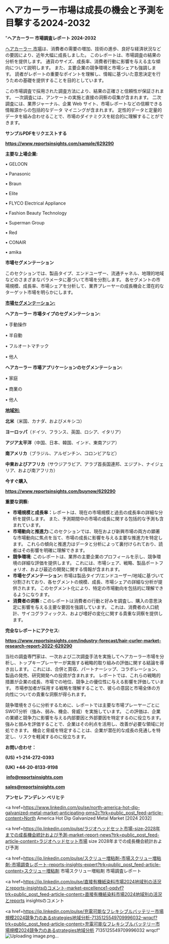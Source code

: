 # ヘアカーラー市場は成長の機会と予測を目撃する2024-2032

"<strong>ヘアカーラー 市場調査レポート 2024-2032</strong>

<a href=https://www.reportsinsights.com/sample/629290>ヘアカーラー 市場</a>は、消費者の需要の増加、技術の進歩、良好な経済状況などの要因により、近年大幅に成長しました。 このレポートは、市場調査の結果の分析を提供します。 通貨のサイズ、成長率、消費者行動に影響を与える主な傾向について説明します。 また、主要企業の競争環境と市場シェアも強調します。 読者がレポートの重要なポイントを理解し、情報に基づいた意思決定を行うための基礎を提供することを目的としています。

この市場調査で採用された調査方法により、結果の正確さと信頼性が保証されます。 一次調査には、アンケートの実施と直接の洞察の収集が含まれます。 二次調査には、業界ジャーナル、企業 Web サイト、市場レポートなどの信頼できる情報源からの包括的なデータ マイニングが含まれます。 定性的データと定量的データを組み合わせることで、市場のダイナミクスを総合的に理解することができます。

<strong><b>サンプルPDFをリクエストする</b></strong>

<a href=https://www.reportsinsights.com/sample/629290><strong><u>https://www.reportsinsights.com/sample/629290</u></strong></a>

<strong>主要な上場企業:</strong>

• GELOON

• Panasonic

• Braun

• Elite

• FLYCO Electrical Appliance

• Fashion Beauty Technology

• Superman Group

• Red

• CONAIR

• amika

<strong>市場セグメンテーション</strong>

このセクションでは、製品タイプ、エンドユーザー、流通チャネル、地理的地域などのさまざまなパラメータに基づいて市場を分割します。 各セグメントの市場規模、成長率、市場シェアを分析して、業界プレーヤーの成長機会と潜在的なターゲット市場を明らかにします。

<strong><u>市場セグメンテーション</u></strong><strong><u>:</u></strong>

<strong>ヘアカーラー 市場タイプのセグメンテーション:</strong>

• 手動操作

• 半自動

• フルオートマチック

• 他人

<strong>ヘアカーラー 市場アプリケーションのセグメンテーション:</strong>

• 家庭

• 商業の

• 他人

<strong><u>地域別</u></strong><strong><u>:</u></strong>

<strong>北米</strong>（米国、カナダ、およびメキシコ）

<strong>ヨーロッパ</strong>（ドイツ、フランス、英国、ロシア、イタリア）

<strong>アジア太平洋</strong>（中国、日本、韓国、インド、東南アジア）

<strong>南アメリカ</strong>（ブラジル、アルゼンチン、コロンビアなど）

<strong>中東およびアフリカ</strong>（サウジアラビア、アラブ首長国連邦、エジプト、ナイジェリア、および南アフリカ）

<strong>今すぐ購入</strong>

<a href=https://www.reportsinsights.com/buynow/629290><strong><u>https://www.reportsinsights.com/buynow/629290</u></strong></a>

<strong>重要な洞察:</strong>
<ul>
  <li><strong>市場規模と成長率：</strong>レポートは、現在の市場規模と過去の成長率の詳細な分析を提供します。 また、予測期間中の市場の成長に関する包括的な予測も含まれています。</li>
  <li><strong>市場動向と推進力:</strong>このセクションでは、現在および新興市場の両方の顕著な市場動向に焦点を当て、市場の成長に影響を与える主要な推進力を特定します。 これらの傾向と推進力はデータと分析によって裏付けられており、読者はその影響を明確に理解できます。</li>
  <li><strong>競争環境</strong>: このレポートは、業界の主要企業のプロフィールを示し、競争環境の詳細な評価を提供します。 これには、市場シェア、戦略、製品ポートフォリオ、および最近の開発に関する情報が含まれます。</li>
  <li><strong>市場セグメンテーション: </strong>市場は製品タイプ/エンドユーザー/地域に基づいて分割されており、各セグメントの規模、成長、市場シェアの詳細な分析が提供されます。 このセグメント化により、特定の市場動向を包括的に理解できるようになります。</li>
  <li><strong>消費者の洞察 : </strong>このレポートは消費者の行動と好みを調査し、購入の意思決定に影響を与える主要な要因を強調しています。 これは、消費者の人口統計、サイコグラフィックス、および嗜好の変化に関する貴重な洞察を提供します。</li>
</ul>
<strong>完全なレポートにアクセス:</strong>

<a href=https://www.reportsinsights.com/industry-forecast/hair-curler-market-research-report-2022-629290><strong><u><b>https://www.reportsinsights.com/industry-forecast/hair-curler-market-research-report-2022-629290</b></u></strong></a>

当社の調査専門家は、一次および二次調査手法を実施してヘアカーラー市場を分析し、トップキープレーヤーが実施する戦略的取り組みの評価に関する結論を導き出します。 これには、合併と買収、パートナーシップ、コラボレーション、製品の発売、研究開発への投資が含まれます。 レポートでは、これらの戦略的措置が企業の成長、市場での地位、競争上の優位性に与える影響を評価しています。 市場参加者が採用する戦略を理解することで、彼らの意図と市場全体の方向性についての貴重な洞察が得られます。

競争環境をさらに分析するために、レポートでは主要な市場プレーヤーごとにSWOT分析（強み、弱み、機会、脅威）を実施しています。 この評価は、企業の業績と競争力に影響を与える内部要因と外部要因を特定するのに役立ちます。 強みと弱みを評価することで、企業はその利点を活用し、改善が必要な領域に対処できます。 機会と脅威を特定することは、企業が潜在的な成長の見通しを特定し、リスクを軽減するのに役立ちます。

<strong>お問い合わせ：</strong>

<strong>(US) +1-214-272-0393</strong>

<strong>(UK) +44-20-8133-9198</strong>

<strong> </strong><a href=info@reportsinsights.com><strong><u>info@reportsinsights.com</u></strong></a>

<a href=sales@reportsinsights.com><strong><u>sales@reportsinsights.com</u></strong></a>

<strong>アンセレ アンデレン ベリヒテ</strong>

<a href=https://www.linkedin.com/pulse/north-america-hot-dip-galvanized-metal-market-anticipating-pms2c?trk=public_post_feed-article-content>North America Hot Dip Galvanized Metal Market [2024 2032]</a>

<a href=https://jp.linkedin.com/pulse/ラジオヘッドセット市場-size-2028年までの成長機会統計および予測-market-report-news?trk=public_post_feed-article-content>ラジオヘッドセット市場 size 2028年までの成長機会統計および予測</a>

<a href=https://jp.linkedin.com/pulse/スクリュー増粘剤-市場スクリュー増粘剤-市場調査レポート-reports-insights-expert?trk=public_post_feed-article-content>スクリュー増粘剤 市場スクリュー増粘剤 市場調査レポート</a>

<a href=https://jp.linkedin.com/pulse/直接有機紙染料市場2024地域別の活況とreports-insightsのコメント-market-excellence1-oqdvf?trk=public_post_feed-article-content>直接有機紙染料市場2024地域別の活況とreports insightsのコメント</a>

<a href=https://jp.linkedin.com/pulse/充電可能なフレキシブルバッテリー市場規模2024競争力のあるstrategies地域分析-7135125549709996032-wrqcf?trk=public_post_feed-article-content>充電可能なフレキシブルバッテリー市場規模2024競争力のあるstrategies地域分析 7135125549709996032 wrqcf</a>"
![Uploading image.png…]()
